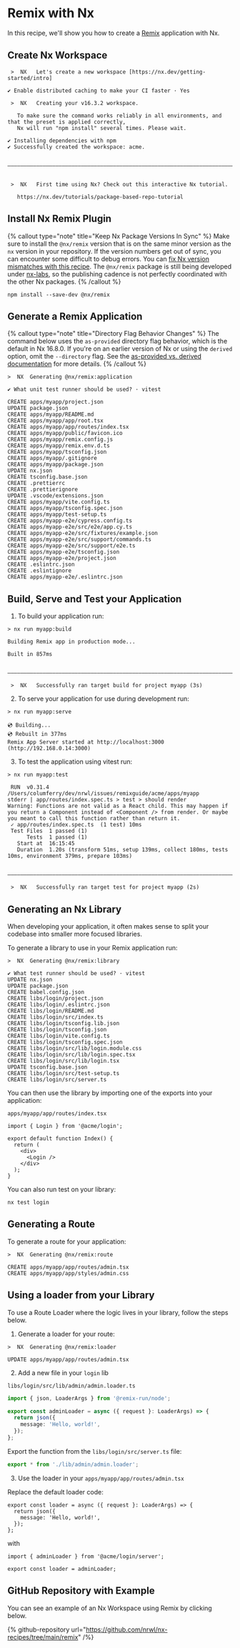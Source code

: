# Remix with Nx

In this recipe, we'll show you how to create a [Remix](https://remix.run) application with Nx.

## Create Nx Workspace

```{% command="npx create-nx-workspace acme --preset=apps" path="~/" %}
 >  NX   Let's create a new workspace [https://nx.dev/getting-started/intro]

✔ Enable distributed caching to make your CI faster · Yes

 >  NX   Creating your v16.3.2 workspace.

   To make sure the command works reliably in all environments, and that the preset is applied correctly,
   Nx will run "npm install" several times. Please wait.

✔ Installing dependencies with npm
✔ Successfully created the workspace: acme.

 ——————————————————————————————————————————————————————————————————————————————————————————————————————————————————————————————————————


 >  NX   First time using Nx? Check out this interactive Nx tutorial.

   https://nx.dev/tutorials/package-based-repo-tutorial
```

## Install Nx Remix Plugin

{% callout type="note" title="Keep Nx Package Versions In Sync" %}
Make sure to install the `@nx/remix` version that is on the same minor version as the `nx` version in your repository. If the version numbers get out of sync, you can encounter some difficult to debug errors. You can [fix Nx version mismatches with this recipe](/recipes/tips-n-tricks/keep-nx-versions-in-sync). The `@nx/remix` package is still being developed under [nx-labs](https://github.com/nrwl/nx-labs), so the publishing cadence is not perfectly coordinated with the other Nx packages.
{% /callout %}

```shell
npm install --save-dev @nx/remix
```

## Generate a Remix Application

{% callout type="note" title="Directory Flag Behavior Changes" %}
The command below uses the `as-provided` directory flag behavior, which is the default in Nx 16.8.0. If you're on an earlier version of Nx or using the `derived` option, omit the `--directory` flag. See the [as-provided vs. derived documentation](/deprecated/as-provided-vs-derived) for more details.
{% /callout %}

```{% command="nx g @nx/remix:app myapp --directory=apps/myapp" path="~/acme" %}
>  NX  Generating @nx/remix:application

✔ What unit test runner should be used? · vitest

CREATE apps/myapp/project.json
UPDATE package.json
CREATE apps/myapp/README.md
CREATE apps/myapp/app/root.tsx
CREATE apps/myapp/app/routes/index.tsx
CREATE apps/myapp/public/favicon.ico
CREATE apps/myapp/remix.config.js
CREATE apps/myapp/remix.env.d.ts
CREATE apps/myapp/tsconfig.json
CREATE apps/myapp/.gitignore
CREATE apps/myapp/package.json
UPDATE nx.json
CREATE tsconfig.base.json
CREATE .prettierrc
CREATE .prettierignore
UPDATE .vscode/extensions.json
CREATE apps/myapp/vite.config.ts
CREATE apps/myapp/tsconfig.spec.json
CREATE apps/myapp/test-setup.ts
CREATE apps/myapp-e2e/cypress.config.ts
CREATE apps/myapp-e2e/src/e2e/app.cy.ts
CREATE apps/myapp-e2e/src/fixtures/example.json
CREATE apps/myapp-e2e/src/support/commands.ts
CREATE apps/myapp-e2e/src/support/e2e.ts
CREATE apps/myapp-e2e/tsconfig.json
CREATE apps/myapp-e2e/project.json
CREATE .eslintrc.json
CREATE .eslintignore
CREATE apps/myapp-e2e/.eslintrc.json
```

## Build, Serve and Test your Application

1. To build your application run:

```{% command="nx build myapp" path="~/acme" %}
> nx run myapp:build

Building Remix app in production mode...

Built in 857ms

 ——————————————————————————————————————————————————————————————————————————————————————————————————————————————————————————————————————

 >  NX   Successfully ran target build for project myapp (3s)
```

2. To serve your application for use during development run:

```{% command="nx serve myapp" path="~/acme" %}
> nx run myapp:serve

💿 Building...
💿 Rebuilt in 377ms
Remix App Server started at http://localhost:3000 (http://192.168.0.14:3000)
```

3. To test the application using vitest run:

```{% command="nx test myapp" path="~/acme" %}
> nx run myapp:test

 RUN  v0.31.4 /Users/columferry/dev/nrwl/issues/remixguide/acme/apps/myapp
stderr | app/routes/index.spec.ts > test > should render
Warning: Functions are not valid as a React child. This may happen if you return a Component instead of <Component /> from render. Or maybe you meant to call this function rather than return it.
 ✓ app/routes/index.spec.ts  (1 test) 10ms
 Test Files  1 passed (1)
      Tests  1 passed (1)
   Start at  16:15:45
   Duration  1.20s (transform 51ms, setup 139ms, collect 180ms, tests 10ms, environment 379ms, prepare 103ms)

 ——————————————————————————————————————————————————————————————————————————————————————————————————————————————————————————————————————

 >  NX   Successfully ran target test for project myapp (2s)
```

## Generating an Nx Library

When developing your application, it often makes sense to split your codebase into smaller more focused libraries.

To generate a library to use in your Remix application run:

```{% command="nx g @nx/remix:lib login --directory=libs/login" path="~/acme" %}
>  NX  Generating @nx/remix:library

✔ What test runner should be used? · vitest
UPDATE nx.json
UPDATE package.json
CREATE babel.config.json
CREATE libs/login/project.json
CREATE libs/login/.eslintrc.json
CREATE libs/login/README.md
CREATE libs/login/src/index.ts
CREATE libs/login/tsconfig.lib.json
CREATE libs/login/tsconfig.json
CREATE libs/login/vite.config.ts
CREATE libs/login/tsconfig.spec.json
CREATE libs/login/src/lib/login.module.css
CREATE libs/login/src/lib/login.spec.tsx
CREATE libs/login/src/lib/login.tsx
UPDATE tsconfig.base.json
CREATE libs/login/src/test-setup.ts
CREATE libs/login/src/server.ts
```

You can then use the library by importing one of the exports into your application:

`apps/myapp/app/routes/index.tsx`

```tsx
import { Login } from '@acme/login';

export default function Index() {
  return (
    <div>
      <Login />
    </div>
  );
}
```

You can also run test on your library:

`nx test login`

## Generating a Route

To generate a route for your application:

```{% command="nx g @nx/remix:route admin --project=myapp" path="~/acme" %}
>  NX  Generating @nx/remix:route

CREATE apps/myapp/app/routes/admin.tsx
CREATE apps/myapp/app/styles/admin.css
```

## Using a loader from your Library

To use a Route Loader where the logic lives in your library, follow the steps below.

1. Generate a loader for your route:

```{% command="nx g @nx/remix:loader admin --project=myapp" path="~/acme" %}
>  NX  Generating @nx/remix:loader

UPDATE apps/myapp/app/routes/admin.tsx
```

2. Add a new file in your `login` lib

`libs/login/src/lib/admin/admin.loader.ts`

```ts
import { json, LoaderArgs } from '@remix-run/node';

export const adminLoader = async ({ request }: LoaderArgs) => {
  return json({
    message: 'Hello, world!',
  });
};
```

Export the function from the `libs/login/src/server.ts` file:

```ts
export * from './lib/admin/admin.loader';
```

3. Use the loader in your `apps/myapp/app/routes/admin.tsx`

Replace the default loader code:

```tsx
export const loader = async ({ request }: LoaderArgs) => {
  return json({
    message: 'Hello, world!',
  });
};
```

with

```tsx
import { adminLoader } from '@acme/login/server';

export const loader = adminLoader;
```

## GitHub Repository with Example

You can see an example of an Nx Workspace using Remix by clicking below.

{% github-repository url="https://github.com/nrwl/nx-recipes/tree/main/remix" /%}
